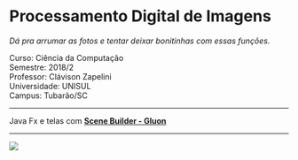 # Processamento Digital de Imagens
<i>Dá pra arrumar as fotos e tentar deixar bonitinhas com essas funções.</i><br>

Curso: Ciência da Computação <br>
Semestre: 2018/2 <br>
Professor: Clávison Zapelini<br>
Universidade: UNISUL<br>
Campus: Tubarão/SC

<hr>
Java Fx e telas com <a href="https://gluonhq.com/products/scene-builder/"><b>Scene Builder - Gluon</b></a>

<hr>
<img src="https://i.snag.gy/O2zJ50.jpg"/>
